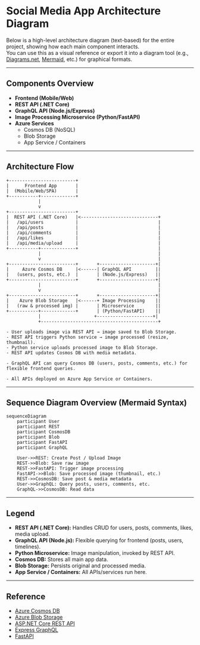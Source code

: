 # Social Media App Architecture Diagram

Below is a high-level architecture diagram (text-based) for the entire project, showing how each main component interacts.  
You can use this as a visual reference or export it into a diagram tool (e.g., [Diagrams.net](https://app.diagrams.net/), [Mermaid](https://mermaid-js.github.io/mermaid/#/), etc.) for graphical formats.

---

## **Components Overview**

- **Frontend (Mobile/Web)**
- **REST API (.NET Core)**
- **GraphQL API (Node.js/Express)**
- **Image Processing Microservice (Python/FastAPI)**
- **Azure Services**
  - Cosmos DB (NoSQL)
  - Blob Storage
  - App Service / Containers

---

## **Architecture Flow**

```plaintext
+-------------------------+
|      Frontend App       |
|  (Mobile/Web/SPA)       |
+-----------+-------------+
            |
            v
+-------------------------+
|  REST API (.NET Core)   |<-----------------------------+
|   /api/users            |                              |
|   /api/posts            |                              |
|   /api/comments         |                              |
|   /api/likes            |                              |
|   /api/media/upload     |                              |
+-----------+-------------+                              |
            |                                            |
            v                                            |
+-------------------------+       +---------------------+|
|     Azure Cosmos DB     |<------| GraphQL API         ||
|   (users, posts, etc.)  |       | (Node.js/Express)   ||
+-------------------------+       +---------------------+|
            |                                            |
            v                                            |
+-------------------------+       +---------------------+|
|    Azure Blob Storage   |<------+ Image Processing    ||
|   (raw & processed img) |       | Microservice        ||
+-----------+-------------+       | (Python/FastAPI)    ||
            |                    +---------------------+|
            +--------------------------------------------+

- User uploads image via REST API → image saved to Blob Storage.
- REST API triggers Python service → image processed (resize, thumbnail).
- Python service uploads processed image to Blob Storage.
- REST API updates Cosmos DB with media metadata.

- GraphQL API can query Cosmos DB (users, posts, comments, etc.) for flexible frontend queries.

- All APIs deployed on Azure App Service or Containers.
```

---

## **Sequence Diagram Overview (Mermaid Syntax)**

```mermaid
sequenceDiagram
    participant User
    participant REST
    participant CosmosDB
    participant Blob
    participant FastAPI
    participant GraphQL

    User->>REST: Create Post / Upload Image
    REST->>Blob: Save raw image
    REST->>FastAPI: Trigger image processing
    FastAPI->>Blob: Save processed image (thumbnail, etc.)
    REST->>CosmosDB: Save post & media metadata
    User->>GraphQL: Query posts, users, comments, etc.
    GraphQL->>CosmosDB: Read data
```

---

## **Legend**

- **REST API (.NET Core):** Handles CRUD for users, posts, comments, likes, media upload.
- **GraphQL API (Node.js):** Flexible querying for frontend (posts, users, timelines).
- **Python Microservice:** Image manipulation, invoked by REST API.
- **Cosmos DB:** Stores all main app data.
- **Blob Storage:** Persists original and processed media.
- **App Service / Containers:** All APIs/services run here.

---

## **Reference**

- [Azure Cosmos DB](https://learn.microsoft.com/en-us/azure/cosmos-db/)
- [Azure Blob Storage](https://learn.microsoft.com/en-us/azure/storage/blobs/)
- [ASP.NET Core REST API](https://learn.microsoft.com/en-us/aspnet/core/web-api/)
- [Express GraphQL](https://graphql.org/graphql-js/)
- [FastAPI](https://fastapi.tiangolo.com/)